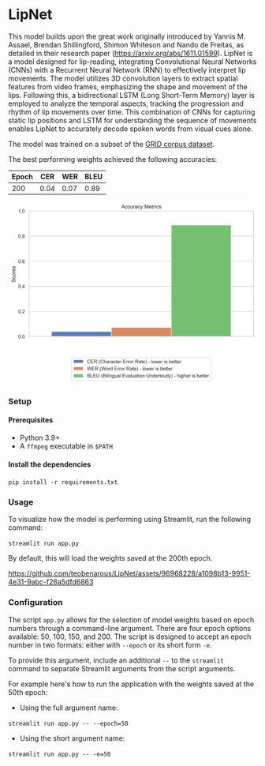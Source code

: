 # LipNet
This model builds upon the great work originally introduced by Yannis M. Assael, Brendan Shillingford, Shimon Whiteson and Nando de Freitas, as detailed in their research paper (https://arxiv.org/abs/1611.01599). 
LipNet is a model designed for lip-reading, integrating Convolutional Neural Networks (CNNs) with a Recurrent Neural Network (RNN) to effectively interpret lip movements. 
The model utilizes 3D convolution layers to extract spatial features from video frames, emphasizing the shape and movement of the lips. 
Following this, a bidirectional LSTM (Long Short-Term Memory) layer is employed to analyze the temporal aspects, tracking the progression and rhythm of lip movements over time. 
This combination of CNNs for capturing static lip positions and LSTM for understanding the sequence of movements enables LipNet to accurately decode spoken words from visual cues alone.

The model was trained on a subset of the [GRID corpus dataset](https://spandh.dcs.shef.ac.uk//gridcorpus/).

The best performing weights achieved the following accuracies:

| Epoch | CER  | WER  | BLEU |
|-------|------|------|------|
| 200   | 0.04 | 0.07 | 0.89 |

<img src="/accuracies.png" width="550">

### Setup
#### Prerequisites
* Python 3.9+
* A `ffmpeg` executable in `$PATH`

#### Install the dependencies
`pip install -r requirements.txt`

### Usage
To visualize how the model is performing using Streamlit, run the following command:

`streamlit run app.py`

By default, this will load the weights saved at the 200th epoch.

https://github.com/teobenarous/LipNet/assets/96968228/a1098b13-9951-4e31-9abc-f26a5dfd6863

### Configuration
The script `app.py` allows for the selection of model weights based on epoch numbers through a command-line argument.
There are four epoch options available: 50, 100, 150, and 200.
The script is designed to accept an epoch number in two formats: either with `--epoch` or its short form `-e`. 

To provide this argument, include an additional `--` to the `streamlit` command to separate Streamlit arguments from the script arguments.

For example here's how to run the application with the weights saved at the 50th epoch:
* Using the full argument name:

`streamlit run app.py -- --epoch=50`

* Using the short argument name:

`streamlit run app.py -- -e=50`
